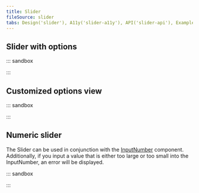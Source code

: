 ```yaml
---
title: Slider
fileSource: slider
tabs: Design('slider'), A11y('slider-a11y'), API('slider-api'), Example('slider-code'), Changelog('slider-changelog')
---
```


## Slider with options

::: sandbox

<script lang="tsx">
  export Demo from './examples/slider_with_options.tsx';
</script>

:::

## Customized options view

::: sandbox

<script lang="tsx">
  export Demo from './examples/customized_options_view.tsx';
</script>

:::

## Numeric slider

The Slider can be used in conjunction with the [InputNumber](/components/input-number/input-number) component. Additionally, if you input a value that is either too large or too small into the InputNumber, an error will be displayed.

::: sandbox

<script lang="tsx">
  export Demo from './examples/numeric_slider.tsx';
</script>

:::
